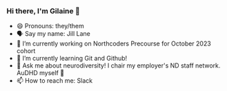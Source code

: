 ### Hi there, I'm Gilaine 👋

- 😄 Pronouns: they/them
- 🗣 Say my name: Jill Lane 
- 🔭 I’m currently working on Northcoders Precourse for October 2023 cohort
- 🌱 I’m currently learning Git and Github!
- 💬 Ask me about neurodiversity! I chair my employer's ND staff network. AuDHD myself 🧠
- 📫 How to reach me: Slack

